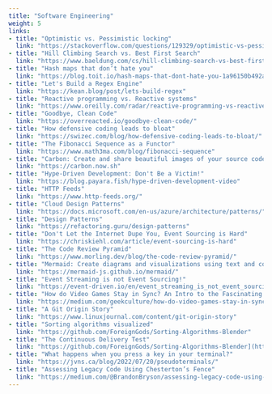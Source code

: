 ```yaml
---
title: "Software Engineering"
weight: 5
links:
- title: "Optimistic vs. Pessimistic locking"
  link: "https://stackoverflow.com/questions/129329/optimistic-vs-pessimistic-locking/58952004?stw=2#58952004"
- title: "Hill Climbing Search vs. Best First Search"
  link: "https://www.baeldung.com/cs/hill-climbing-search-vs-best-first-search"
- title: "Hash maps that don’t hate you"
  link: "https://blog.toit.io/hash-maps-that-dont-hate-you-1a96150b492a"
- title: "Let's Build a Regex Engine"
  link: "https://kean.blog/post/lets-build-regex"
- title: "Reactive programming vs. Reactive systems"
  link: "https://www.oreilly.com/radar/reactive-programming-vs-reactive-systems/"
- title: "Goodbye, Clean Code"
  link: "https://overreacted.io/goodbye-clean-code/"
- title: "How defensive coding leads to bloat"
  link: "https://swizec.com/blog/how-defensive-coding-leads-to-bloat/"
- title: "The Fibonacci Sequence as a Functor"
  link: "https://www.math3ma.com/blog/fibonacci-sequence"
- title: "Carbon: Create and share beautiful images of your source code"
  link: "https://carbon.now.sh"
- title: "Hype-Driven Development: Don't Be a Victim!"
  link: "https://blog.payara.fish/hype-driven-development-video"
- title: "HTTP Feeds"
  link: "https://www.http-feeds.org/"
- title: "Cloud Design Patterns"
  link: "https://docs.microsoft.com/en-us/azure/architecture/patterns/"
- title: "Design Patterns"
  link: "https://refactoring.guru/design-patterns"
- title: "Don't Let the Internet Dupe You, Event Sourcing is Hard"
  link: "https://chriskiehl.com/article/event-sourcing-is-hard"
- title: "The Code Review Pyramid"
  link: "https://www.morling.dev/blog/the-code-review-pyramid/"
- title: "Mermaid: Create diagrams and visualizations using text and code"
  link: "https://mermaid-js.github.io/mermaid/"
- title: "Event Streaming is not Event Sourcing!"
  link: "https://event-driven.io/en/event_streaming_is_not_event_sourcing/"
- title: "How do Video Games Stay in Sync? An Intro to the Fascinating Networking of Real Time Games."
  link: "https://medium.com/geekculture/how-do-video-games-stay-in-sync-an-intro-to-the-fascinating-networking-of-real-time-games-e923e66e8a0f"
- title: "A Git Origin Story"
  link: "https://www.linuxjournal.com/content/git-origin-story"
- title: "Sorting algorithms visualized"
  link: "https://github.com/ForeignGods/Sorting-Algorithms-Blender"
- title: "The Continuous Delivery Test"
  link: "https://github.com/ForeignGods/Sorting-Algorithms-Blender](https://sourceless.org/posts/the-continuous-delivery-test.html"
- title: "What happens when you press a key in your terminal?"
  link: "https://jvns.ca/blog/2022/07/20/pseudoterminals/"
- title: "Assessing Legacy Code Using Chesterton’s Fence"
  link: "https://medium.com/@BrandonBryson/assessing-legacy-code-using-chestertons-fence-38b299aa472f"
---
```

